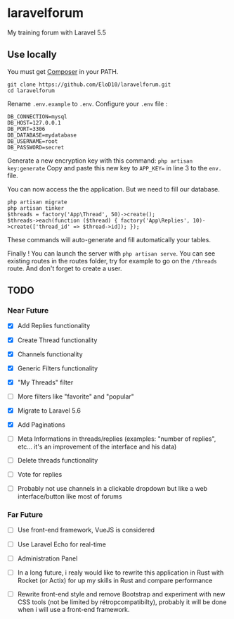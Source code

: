 # laravelforum

My training forum with Laravel 5.5

## Use locally

You must get [Composer](https://getcomposer.org/) in your PATH.

```
git clone https://github.com/EloD10/laravelforum.git
cd laravelforum
```

Rename `.env.example` to `.env`.
Configure your `.env` file :
```
DB_CONNECTION=mysql
DB_HOST=127.0.0.1
DB_PORT=3306
DB_DATABASE=mydatabase
DB_USERNAME=root
DB_PASSWORD=secret
```

Generate a new encryption key with this command: `php artisan key:generate`
Copy and paste this new key to `APP_KEY=` in line 3 to the `env.` file.

You can now access the the application. But we need to fill our database. 
```
php artisan migrate
php artisan tinker
$threads = factory('App\Thread', 50)->create();
$threads->each(function ($thread) { factory('App\Replies', 10)->create(['thread_id' => $thread->id]); });
```
These commands will auto-generate and fill automatically your tables. 

Finally ! You can launch the server with `php artisan serve`.
You can see existing routes in the routes folder, try for example to go on the `/threads` route. And don't forget to create a user.

## TODO

### Near Future

- [x] Add Replies functionality
- [x] Create Thread functionality
- [x] Channels functionality
- [x] Generic Filters functionality
- [x] "My Threads" filter
- [ ] More filters like "favorite" and "popular"
- [x] Migrate to Laravel 5.6
- [x] Add Paginations
- [ ] Meta Informations in threads/replies (examples: "number of replies", etc... it's an improvement of the interface and his data)
- [ ] Delete threads functionality
- [ ] Vote for replies
- [ ] Probably not use channels in a clickable dropdown but like a web interface/button like most of forums



### Far Future
- [ ] Use front-end framework, VueJS is considered
- [ ] Use Laravel Echo for real-time
- [ ] Administration Panel
- [ ] In a long future, i realy would like to rewrite this application in Rust with Rocket (or Actix) for up my skills in Rust and compare performance
- [ ] Rewrite front-end style and remove Bootstrap and experiment with new CSS tools (not be limited by rétropcompatibilty), probably it will be done when i will use a front-end framework.

